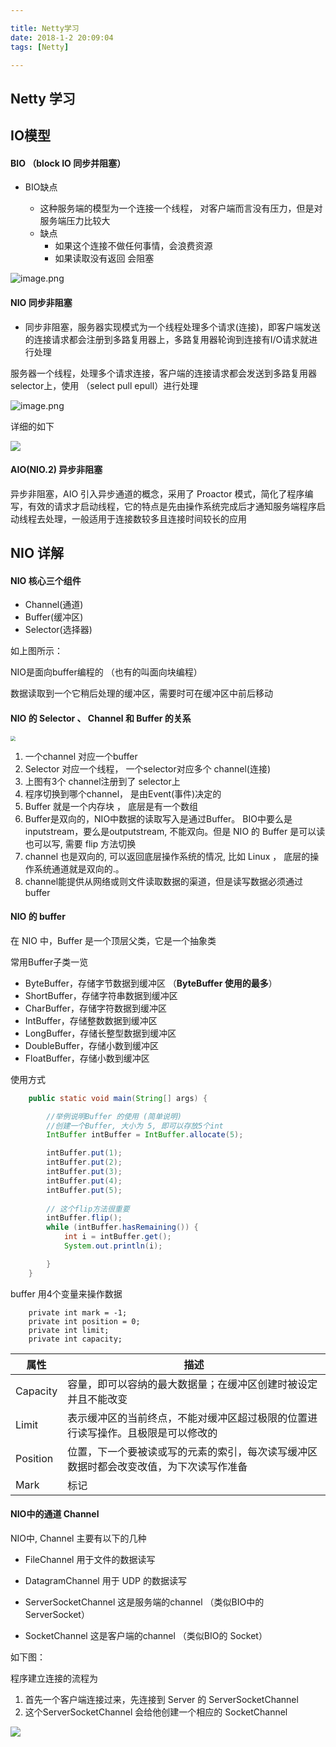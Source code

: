 ```yaml
---

title: Netty学习
date: 2018-1-2 20:09:04
tags: [Netty]

---
```

## Netty 学习

## IO模型

#### BIO （block IO   同步并阻塞）

- BIO缺点

  - 这种服务端的模型为一个连接一个线程， 对客户端而言没有压力，但是对服务端压力比较大
  - 缺点
    - 如果这个连接不做任何事情，会浪费资源
    - 如果读取没有返回 会阻塞

     

  

![image.png](https://i.loli.net/2020/01/21/bLFolXSvmVNKHQt.png)



#### NIO 同步非阻塞

- 同步非阻塞，服务器实现模式为一个线程处理多个请求(连接)，即客户端发送的连接请求都会注册到多路复用器上，多路复用器轮询到连接有I/O请求就进行处理 

服务器一个线程，处理多个请求连接，客户端的连接请求都会发送到多路复用器selector上，使用 （select  pull  epull）进行处理

![image.png](https://i.loli.net/2020/01/21/fPxcCn15bm4iQvo.png)

详细的如下

<img src="https://i.loli.net/2020/01/21/q9DSgVLWf7Zax5U.png"/>



#### AIO(NIO.2) 异步非阻塞

异步非阻塞，AIO 引入异步通道的概念，采用了 Proactor 模式，简化了程序编写，有效的请求才启动线程，它的特点是先由操作系统完成后才通知服务端程序启动线程去处理，一般适用于连接数较多且连接时间较长的应用









## NIO 详解

#### NIO 核心三个组件

- Channel(通道)
- Buffer(缓冲区)
- Selector(选择器) 

如上图所示：

NIO是面向buffer编程的   （也有的叫面向块编程）

数据读取到一个它稍后处理的缓冲区，需要时可在缓冲区中前后移动


#### NIO 的 Selector 、 Channel 和 Buffer 的关系

<img src="https://i.loli.net/2020/01/27/ZzB5MqXa6InNtTL.png" style="zoom:50%;" /> 

1. 一个channel 对应一个buffer
2. Selector 对应一个线程， 一个selector对应多个 channel(连接)
3. 上图有3个 channel注册到了 selector上
4. 程序切换到哪个channel， 是由Event(事件)决定的
5. Buffer 就是一个内存块 ， 底层是有一个数组
6. Buffer是双向的，NIO中数据的读取写入是通过Buffer。  BIO中要么是inputstream，要么是outputstream, 不能双向。但是 NIO 的 Buffer 是可以读也可以写, 需要 flip 方法切换 
7. channel 也是双向的, 可以返回底层操作系统的情况, 比如 Linux ， 底层的操作系统通道就是双向的.。
8. channel能提供从网络或则文件读取数据的渠道，但是读写数据必须通过buffer





#### NIO 的 buffer

在 NIO 中，Buffer 是一个顶层父类，它是一个抽象类

常用Buffer子类一览

-  ByteBuffer，存储字节数据到缓冲区  （**ByteBuffer 使用的最多**）
- ShortBuffer，存储字符串数据到缓冲区
- CharBuffer，存储字符数据到缓冲区
- IntBuffer，存储整数数据到缓冲区
- LongBuffer，存储长整型数据到缓冲区
- DoubleBuffer，存储小数到缓冲区
- FloatBuffer，存储小数到缓冲区 

使用方式

```java
    public static void main(String[] args) {

        //举例说明Buffer 的使用 (简单说明)
        //创建一个Buffer, 大小为 5, 即可以存放5个int
        IntBuffer intBuffer = IntBuffer.allocate(5);

        intBuffer.put(1);
        intBuffer.put(2);
        intBuffer.put(3);
        intBuffer.put(4);
        intBuffer.put(5);
				
      	// 这个flip方法很重要
        intBuffer.flip();
        while (intBuffer.hasRemaining()) {
            int i = intBuffer.get();
            System.out.println(i);

        }
    }
```

buffer 用4个变量来操作数据
```
    private int mark = -1;
    private int position = 0;
    private int limit;
    private int capacity;

```
| **属性** | **描述**                                                     |
| -------- | ------------------------------------------------------------ |
| Capacity | 容量，即可以容纳的最大数据量；在缓冲区创建时被设定并且不能改变 |
| Limit    | 表示缓冲区的当前终点，不能对缓冲区超过极限的位置进行读写操作。且极限是可以修改的 |
| Position | 位置，下一个要被读或写的元素的索引，每次读写缓冲区数据时都会改变改值，为下次读写作准备 |
| Mark     | 标记                                                         |





#### NIO中的通道 Channel

NIO中,  Channel 主要有以下的几种

- FileChannel 用于文件的数据读写

- DatagramChannel 用于 UDP 的数据读写
- ServerSocketChannel   这是服务端的channel   （类似BIO中的 ServerSocket）
- SocketChannel  这是客户端的channel  （类似BIO的 Socket）



如下图：

 程序建立连接的流程为

1. 首先一个客户端连接过来，先连接到 Server 的 ServerSocketChannel
2. 这个ServerSocketChannel 会给他创建一个相应的 SocketChannel

<img src="https://i.loli.net/2020/01/21/q9DSgVLWf7Zax5U.png"/>

